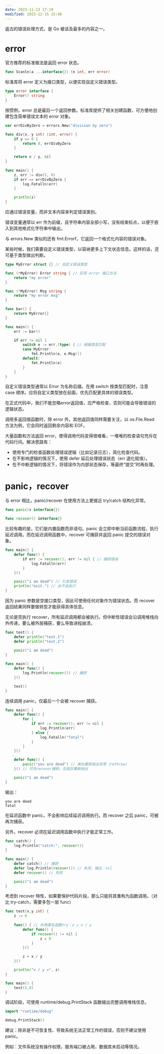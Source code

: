 ```yaml
---
date: 2023-11-13 17:19
modified: 2023-12-15 15:46
---
```

返古的错误处理方式，是 Go 被谈及最多的内容之一。

# error
官方推荐的标准做法是返回 error 状态。
```go
func Scanln(a ...interface{}) (n int, err error)
```

标准库将 error 定义为接口类型，以便实现自定义错误类型。
```go
type error interface {
	Error() string
}
```

按惯例，error 总是最后一个返回参数。标准库提供了相关创建函数，可方便地创建包含简单错误文本的 error 对象。
```go
var errDivByZero = errors.New("division by zero")

func div(x, y int) (int, error) {
	if y == 0 {
		return 0, errDivByZero
	} 

	return x / y, nil
} 
  
func main() { 
	z, err := div(5, 0) 
	if err == errDivByZero { 
		log.Fatalln(err)
	} 

	println(z)
}
```

应通过错误变量，而非文本内容来判定错误类别。

错误变量通常以 err 作为前缀，且字符串内容全部小写，没有结束标点，以便于嵌入到其他格式化字符串中输出。

与 errors.New 类似的还有 fmt.Errorf，它返回一个格式化内容的错误对象。

某些时候，我们需要自定义错误类型，以容纳更多上下文状态信息。这样的话，还可基于类型做出判断。
```go
type MyError struct {} // 自定义错误类型

func (*MyError) Error string { // 实现 error 接口方法
	return "my error"
}

func (*MyError) Msg string {
	return "my error msg"
}

func bar() {
	return MyError{}
}

func main() {
	err := bar()

	if err != nil {
		switch e := err.(type) { // 根据类型匹配
		case MyError:
			fmt.Println(e, e.Msg())
		default:
			fmt.Println(e)
		}
	}
}
```

自定义错误类型通常以 Error 为名称后缀。在用 switch 按类型匹配时，注意 case 顺序。应将自定义类型放在前面，优先匹配更具体的错误类型。

在正式代码中，我们不能忽略error返回值，应严格检查，否则可能会导致错误的逻辑状态。

调用多返回值函数时，除 error 外，其他返回值同样需要关注，以 os.File.Read 方法为例，它会同时返回剩余内容和 EOF。

大量函数和方法返回 error，使得调用代码变得很难看，一堆堆的检查语句充斥在代码行间。解决思路有：
- 使用专门的检查函数处理错误逻辑（比如记录日志），简化检查代码。
- 在不影响逻辑的情况下，使用 defer 延后处理错误状态（err 退化赋值）。
- 在不中断逻辑的情况下，将错误作为内部状态保存，等最终“提交”时再处理。

# panic，recover
与 error 相比，panic/recover 在使用方法上更接近 try/catch 结构化异常。

```go
func panic(v interface{})

func recover() interface{}
```

比较有趣的是，它们是内置函数而非语句。panic 会立即中断当前函数流程，执行延迟调用。而在延迟调用函数中，recover 可捕获并返回 panic 提交的错误对象。
```go
func main() { 
	defer func() { 
		if err := recover(); err != nil { // 捕获错误
			log.Fatalln(err) 
		} 
	}()

	panic("i am dead") // 引发错误
	println("exit.") // 永不会执行
}
```

因为 panic 参数是空接口类型，因此可使用任何对象作为错误状态。而 recover 返回结果同样要做转型才能获得具体信息。

无论是否执行 recover，所有延迟调用都会被执行。但中断性错误会沿调用堆栈向外传递，要么被外层捕获，要么导致进程崩溃。
```go
func test() {
	defer println("test.1")
	defer println("test.2")

	panic("i am dead")
} 
  
func main() {
	defer func() {
		log.Println(recover()) // 捕获
	}()

	test()
}
```

连续调用 panic，仅最后一个会被 recover 捕获。
```go
func main() {
	defer func() {
		for { 
			if err := recover(); err != nil { 
				log.Println(err) 
			} else {
				log.Fatalln("fatal") 
			} 
		} 
	}() 

	defer func() { 
		panic("you are dead") // 类似重新抛出异常（rethrow）
	}() // 可先recover捕获，包装后重新抛出 

	panic("i am dead") 
}
```
输出：
```shell
you are dead
fatal
```

在延迟函数中 panic，不会影响后续延迟调用执行。而 recover 之后 panic，可被再次捕获。

另外，recover 必须在延迟调用函数中执行才能正常工作。
```go
func catch() { 
	log.Println("catch:", recover()) 
} 
  
func main() { 
	defer catch() // 捕获
	defer log.Println(recover()) // 失败，输出：nil
	defer recover() // 失败

	panic("i am dead")
}
```

考虑到 recover 特性，如果要保护代码片段，那么只能将其重构为函数调用。（对比 try-catch，需要多包一层 func）
```go
func test(x,y int) { 
	z := 0
	
	func() { // 利用匿名函数try：z = x / y 
		defer func() {
			if recover() != nil { 
				z = 0
			} 
		}()

		z = x / y
	}()

	println("x / y =", z) 
}

func main() { 
	test(5,0) 
}
```

调试阶段，可使用 runtime/debug.PrintStack 函数输出完整调用堆栈信息。
```go
import "runtime/debug"

debug.PrintStack()
```

建议：除非是不可恢复性、导致系统无法正常工作的错误，否则不建议使用 panic。

例如：文件系统没有操作权限，服务端口被占用，数据库未启动等情况。
